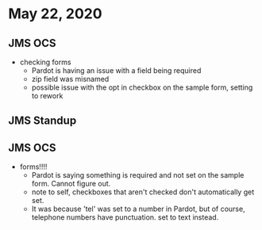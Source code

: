 # May 22, 2020

## JMS OCS
- checking forms
  - Pardot is having an issue with a field being required
  - zip field was misnamed
  - possible issue with the opt in checkbox on the sample form, setting to rework

## JMS Standup

## JMS OCS
- forms!!!!
  - Pardot is saying something is required and not set on the sample form. Cannot figure out. 
  - note to self, checkboxes that aren't checked don't automatically get set. 
  - It was because 'tel' was set to a number in Pardot, but of course, telephone numbers have punctuation. set to text instead. 